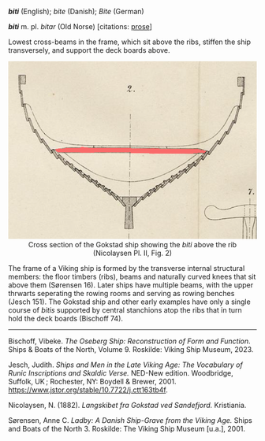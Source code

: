 **_biti_** (English); _bite_ (Danish); _Bite_ (German)

**_biti_** m. pl. _bitar_ (Old Norse) [citations: [prose](https://onp.ku.dk/onp/onp.php?o8513)] 

  Lowest cross-beams in the frame, which sit above the ribs, stiffen the ship transversely, and support the deck boards above.  

<div align="center">
  
  ![cross section the Gokstad ship with keel, ribs, and strakes](../images/Biti_Gokstad.png)  
  Cross section of the Gokstad ship showing the _biti_ above the rib (Nicolaysen Pl. II, Fig. 2)

</div>

  The frame of a Viking ship is formed by the transverse internal structural members: the floor timbers (ribs), beams and naturally curved knees that sit above them (Sørensen 16). Later ships have multiple beams, with the upper thrwarts seperating the rowing rooms and serving as rowing benches (Jesch 151). The Gokstad ship and other early examples have only a single course of _bitis_ supported by central stanchions atop the ribs that in turn hold the deck boards (Bischoff 74).

---

  Bischoff, Vibeke. _The Oseberg Ship: Reconstruction of Form and Function_. Ships & Boats of the North, Volume 9. Roskilde: Viking Ship Museum, 2023.

  Jesch, Judith. _Ships and Men in the Late Viking Age: The Vocabulary of Runic Inscriptions and Skaldic Verse._ NED-New edition. Woodbridge, Suffolk, UK ; Rochester, NY: Boydell & Brewer, 2001. https://www.jstor.org/stable/10.7722/j.ctt163tb4f.

  Nicolaysen, N. (1882). _Langskibet fra Gokstad ved Sandefjord._ Kristiania.

  Sørensen, Anne C. _Ladby: A Danish Ship-Grave from the Viking Age._ Ships and Boats of the North 3. Roskilde: The Viking Ship Museum [u.a.], 2001.


